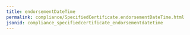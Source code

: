 ```yaml
---
title: endorsementDateTime
permalink: compliance/SpecifiedCertificate.endorsementDateTime.html
jsonid: compliance_specifiedcertificate_endorsementdatetime
---
```

